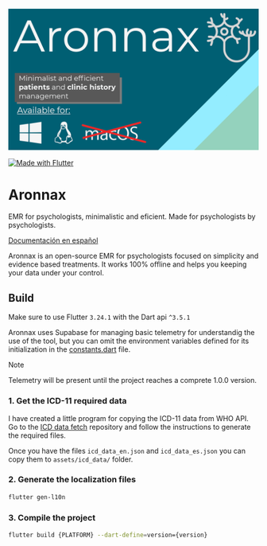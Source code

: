 ![Cover](/docs/img/Cover_EN.png)

<p><a href="https://flutter.dev" target="_blank"><img alt="Made with Flutter" src="https://img.shields.io/badge/Made%20with-Flutter-blue"></a></p>

# Aronnax

EMR for psychologists, minimalistic and eficient. Made for psychologists by psychologists.

[Documentación en español](/docs/README-es.md)

Aronnax is an open-source EMR for psychologists focused on simplicity and evidence based treatments. It works 100% offline and helps you keeping your data under your control.

## Build

Make sure to use Flutter `3.24.1` with the Dart api `^3.5.1`

Aronnax uses Supabase for managing basic telemetry for understandig the use of the tool, but you can omit the environment variables defined for its initialization
in the [constants.dart](./lib/src/presentation/core/constants.dart) file.

> [!NOTE]
> Telemetry will be present until the project reaches a comprete 1.0.0 version.

### 1. Get the ICD-11 required data

I have created a little program for copying the ICD-11 data from WHO API. Go to the [ICD data fetch](https://github.com/luisfelipesantofimio/icd_data_fetch) repository and follow
the instructions to generate the required files.

Once you have the files `icd_data_en.json` and `icd_data_es.json` you can copy them to `assets/icd_data/` folder.

### 2. Generate the localization files

```bash
flutter gen-l10n
```

### 3. Compile the project

```bash
flutter build {PLATFORM} --dart-define=version={version}
```
